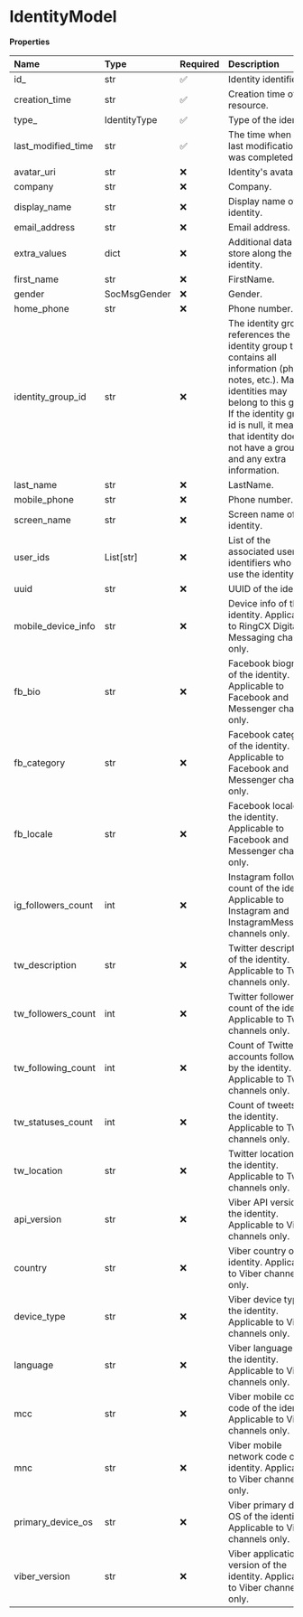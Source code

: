 # IdentityModel

**Properties**

| Name               | Type         | Required | Description                                                                                                                                                                                                                                                 |
| :----------------- | :----------- | :------- | :---------------------------------------------------------------------------------------------------------------------------------------------------------------------------------------------------------------------------------------------------------- |
| id\_               | str          | ✅       | Identity identifier.                                                                                                                                                                                                                                        |
| creation_time      | str          | ✅       | Creation time of the resource.                                                                                                                                                                                                                              |
| type\_             | IdentityType | ✅       | Type of the identity.                                                                                                                                                                                                                                       |
| last_modified_time | str          | ✅       | The time when the last modification was completed.                                                                                                                                                                                                          |
| avatar_uri         | str          | ❌       | Identity's avatar Uri.                                                                                                                                                                                                                                      |
| company            | str          | ❌       | Company.                                                                                                                                                                                                                                                    |
| display_name       | str          | ❌       | Display name of the identity.                                                                                                                                                                                                                               |
| email_address      | str          | ❌       | Email address.                                                                                                                                                                                                                                              |
| extra_values       | dict         | ❌       | Additional data to store along the identity.                                                                                                                                                                                                                |
| first_name         | str          | ❌       | FirstName.                                                                                                                                                                                                                                                  |
| gender             | SocMsgGender | ❌       | Gender.                                                                                                                                                                                                                                                     |
| home_phone         | str          | ❌       | Phone number.                                                                                                                                                                                                                                               |
| identity_group_id  | str          | ❌       | The identity group id references the identity group that contains all information (phone, notes, etc.). Many identities may belong to this group. If the identity group id is null, it means that identity does not have a group and any extra information. |
| last_name          | str          | ❌       | LastName.                                                                                                                                                                                                                                                   |
| mobile_phone       | str          | ❌       | Phone number.                                                                                                                                                                                                                                               |
| screen_name        | str          | ❌       | Screen name of the identity.                                                                                                                                                                                                                                |
| user_ids           | List[str]    | ❌       | List of the associated user identifiers who can use the identity.                                                                                                                                                                                           |
| uuid               | str          | ❌       | UUID of the identity.                                                                                                                                                                                                                                       |
| mobile_device_info | str          | ❌       | Device info of the identity. Applicable to RingCX Digital Messaging channels only.                                                                                                                                                                          |
| fb_bio             | str          | ❌       | Facebook biography of the identity. Applicable to Facebook and Messenger channels only.                                                                                                                                                                     |
| fb_category        | str          | ❌       | Facebook category of the identity. Applicable to Facebook and Messenger channels only.                                                                                                                                                                      |
| fb_locale          | str          | ❌       | Facebook locale of the identity. Applicable to Facebook and Messenger channels only.                                                                                                                                                                        |
| ig_followers_count | int          | ❌       | Instagram followers count of the identity. Applicable to Instagram and InstagramMessaging channels only.                                                                                                                                                    |
| tw_description     | str          | ❌       | Twitter description of the identity. Applicable to Twitter channels only.                                                                                                                                                                                   |
| tw_followers_count | int          | ❌       | Twitter followers count of the identity. Applicable to Twitter channels only.                                                                                                                                                                               |
| tw_following_count | int          | ❌       | Count of Twitter accounts followed by the identity. Applicable to Twitter channels only.                                                                                                                                                                    |
| tw_statuses_count  | int          | ❌       | Count of tweets of the identity. Applicable to Twitter channels only.                                                                                                                                                                                       |
| tw_location        | str          | ❌       | Twitter location of the identity. Applicable to Twitter channels only.                                                                                                                                                                                      |
| api_version        | str          | ❌       | Viber API version of the identity. Applicable to Viber channels only.                                                                                                                                                                                       |
| country            | str          | ❌       | Viber country of the identity. Applicable to Viber channels only.                                                                                                                                                                                           |
| device_type        | str          | ❌       | Viber device type of the identity. Applicable to Viber channels only.                                                                                                                                                                                       |
| language           | str          | ❌       | Viber language of the identity. Applicable to Viber channels only.                                                                                                                                                                                          |
| mcc                | str          | ❌       | Viber mobile country code of the identity. Applicable to Viber channels only.                                                                                                                                                                               |
| mnc                | str          | ❌       | Viber mobile network code of the identity. Applicable to Viber channels only.                                                                                                                                                                               |
| primary_device_os  | str          | ❌       | Viber primary device OS of the identity. Applicable to Viber channels only.                                                                                                                                                                                 |
| viber_version      | str          | ❌       | Viber application version of the identity. Applicable to Viber channels only.                                                                                                                                                                               |

<!-- This file was generated by liblab | https://liblab.com/ -->
